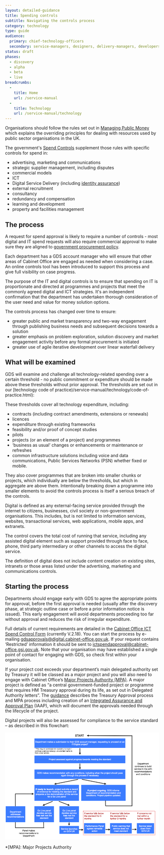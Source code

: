 ```yaml
---
layout: detailed-guidance
title: Spending controls
subtitle: Navigating the controls process
category: technology
type: guide
audience:
  primary: chief-technology-officers
  secondary: service-managers, designers, delivery-managers, developers, tech-archs
status: draft
phases:
  - discovery
  - alpha
  - beta
  - live
breadcrumbs:
  -
    title: Home
    url: /service-manual
  -
    title: Technology
    url: /service-manual/technology
---
```


Organisations should follow the rules set out in [Managing Public Money](http://www.hm-treasury.gov.uk/psr_mpm_index.htm) which explains the overriding principles for dealing with resources used by public sector organisations in the UK.

The government's [Spend Controls](https://www.gov.uk/government/publications/cabinet-office-controls-guidance-version-3-1) supplement those rules with specific controls for spend in:

* advertising, marketing and communications
* strategic supplier management, including disputes
* commercial models
* ICT
* Digital Service Delivery (including [identity assurance](/service-manual/identity-assurance))
* external recruitment
* consultancy
* redundancy and compensation
* learning and development
* property and facilities management

## The process

A request for spend approval is likely to require a number of controls - most digital and IT spend requests will also require commercial approval to make sure they are aligned to [government procurement policy](http://procurement.cabinetoffice.gov.uk/policy-capability/latest-policy-and-regulations/public-procurement-policy). 

Each department has a GDS account manager who will ensure that other areas of Cabinet Office are engaged as needed when considering a case. An online controls tool has been introduced to support this process and give full visibility on case progress.

The purpose of the IT and digital controls is to ensure that spending on IT is proportionate and directed at programmes and projects that meet the commonly agreed digital and ICT strategies. It's an independent confirmation that the department has undertaken thorough consideration of the user need and value for money solution options. 

The controls process has changed over time to ensure:

* greater public and market transparency and two-way engagement through publishing business needs and subsequent decisions towards a solution
* greater emphasis on problem exploration, solution discovery and market engagement activity before any formal procurement is initiated
* greater use of agile iterative development over linear waterfall delivery

## What will be examined

GDS will examine and challenge all technology-related spending over a certain threshold - no public commitment or expenditure should be made above these thresholds without prior approval. The thresholds are set out in our [technology code of practice)/service-manual/technology/code-of-practice.html):

These thresholds cover all technology expenditure, including:

- contracts (including contract amendments, extensions or renewals)
- licences
- expenditure through existing frameworks
- feasibility and/or proof of concept studies
- pilots
- projects (or an element of a project) and programmes
- ‘business as usual’ changes or enhancements or maintenance or refreshes
- common infrastructure solutions including voice and data communications, Public Services Networks (PSN) whether fixed or mobile.

They also cover programmes that are broken into smaller chunks or projects, which individually are below the thresholds, but which in aggregate are above them. Intentionally breaking down a programme into smaller elements to avoid the controls process is itself a serious breach of the controls.

Digital is defined as any external-facing service provided through the internet to citizens, businesses, civil society or non-government organisations.  This includes, but is not limited to information services, websites, transactional services, web applications, mobile apps, and extranets. 

The control covers the total cost of running that service, including any assisted digital element such as support provided through face to face, phone, third party intermediary or other channels to access the digital service. 

The definition of digital does not include content creation on existing sites, intranets or those areas listed under the advertising, marketing and communications controls.

## Starting the process

Departments should engage early with GDS to agree the appropriate points for approval, before the first approval is needed (usually after the discovery phase, at strategic outline case or before a prior information notice is issued).  This early engagement will avoid departments proceeding too far without approval and reduces the risk of irregular expenditure.

Full details of current requirements are detailed in the [Cabinet Office ICT Spend Control Form](https://www.gov.uk/government/publications/cabinet-office-controls-guidance-version-3-1) (currently V.2.18).  You can start the process by e-mailing [gdsapprovals@digital.cabinet-office.gov.uk](mailto:GDSspendapprovals@digital.cabinet-office.gov.uk). If your request contains ‘Restricted’ information it should be sent to [ictspendapproval@cabinet-office.gsi.gov.uk](mailto:ictspendapproval@cabinet-office.gsi.gov.uk). Note that your organisation may have established a single point of contact for engaging with GDS, so check first within your organisation.

If your project cost exceeds your department’s main delegated authority set by Treasury it will be classed as a major project and you will also need to engage with Cabinet Office’s [Major Projects Authority (MPA)](https://www.gov.uk/government/policy-teams/126). A major project is defined as “a central government-funded project or programme that requires HM Treasury approval during its life, as set out in Delegated Authority letters”. The [guidance](http://www.hm-treasury.gov.uk/d/major_projects_approvals_assurance_guidance.PDF) describes the Treasury Approval process and MPA process including creation of an [Integrated Assurance and Approval Plan](https://www.gov.uk/government/uploads/system/uploads/attachment_data/file/61374/MPA_20Guidance.pdf) (IAAP), which will document the approvals needed through the lifecycle of the project.

Digital projects will also be assessed for compliance to the service standard – as described in this flowchart:

![Compliance flowchart](/service-manual/assets/images/spending-controls/flowchart.png)

*[MPA]: Major Projects Authority
